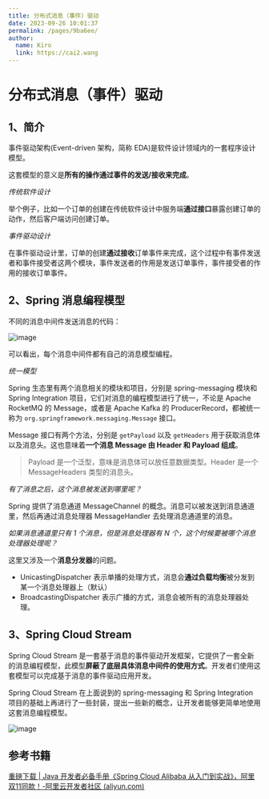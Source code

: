 ```yaml
---
title: 分布式消息（事件）驱动
date: 2023-09-26 10:01:37
permalink: /pages/9ba6ee/
author: 
  name: Kiro
  link: https://cai2.wang
---
```

# 分布式消息（事件）驱动

## 1、简介

事件驱动架构(Event-driven 架构，简称 EDA)是软件设计领域内的一套程序设计模型。

这套模型的意义是**所有的操作通过事件的发送/接收来完成**。

*传统软件设计*

举个例子，比如一个订单的创建在传统软件设计中服务端**通过接口**暴露创建订单的动作，然后客户端访问创建订单。 

*事件驱动设计*

在事件驱动设计里，订单的创建**通过接收**订单事件来完成，这个过程中有事件发送者和事件接受者这两个模块，事件发送者的作用是发送订单事件，事件接受者的作用的接收订单事件。

## 2、Spring 消息编程模型

不同的消息中间件发送消息的代码：

![image](https://cmty256.github.io/imgs-blog/microservice/image.35qn4fogc280.webp)

可以看出，每个消息中间件都有自己的消息模型编程。

*统一模型*

Spring 生态里有两个消息相关的模块和项目，分别是 spring-messaging 模块和 Spring Integration 项目，它们对消息的编程模型进行了统一，不论是 Apache RocketMQ 的 Message，或者是 Apache Kafka 的 ProducerRecord，都被统一称为 `org.springframework.messaging.Message` 接口。

Message 接口有两个方法，分别是 `getPayload` 以及 `getHeaders` 用于获取消息体以及消息头。这也意味着**一个消息 Message 由 Header 和 Payload 组成**。

> Payload 是一个泛型，意味是消息体可以放任意数据类型。Header 是一个 MessageHeaders 类型的消息头。

*有了消息之后，这个消息被发送到哪里呢？*

Spring 提供了消息通道 MessageChannel 的概念。消息可以被发送到消息通道里，然后再通过消息处理器 MessageHandler 去处理消息通道里的消息。

*如果消息通道里只有 1 个消息，但是消息处理器有 N 个，这个时候要被哪个消息处理器处理呢？*

这里又涉及一个**消息分发器**的问题。

- UnicastingDispatcher 表示单播的处理方式，消息会**通过负载均衡**被分发到某一个消息处理器上（默认）
- BroadcastingDispatcher 表示广播的方式，消息会被所有的消息处理器处理。

## 3、Spring Cloud Stream

Spring Cloud Stream 是一套基于消息的事件驱动开发框架，它提供了一套全新的消息编程模型，此模型**屏蔽了底层具体消息中间件的使用方式**。开发者们使用这套模型可以完成基于消息的事件驱动应用开发。

Spring Cloud Stream 在上面说到的 spring-messaging 和 Spring Integration 项目的基础上再进行了一些封装，提出一些新的概念，让开发者能够更简单地使用这套消息编程模型。

![image](https://cmty256.github.io/imgs-blog/microservice/image.483w8e0uihg0.webp)

## 参考书籍

[重磅下载 | Java 开发者必备手册《Spring Cloud Alibaba 从入门到实战》，阿里双11同款！-阿里云开发者社区 (aliyun.com)](https://developer.aliyun.com/article/778252)

